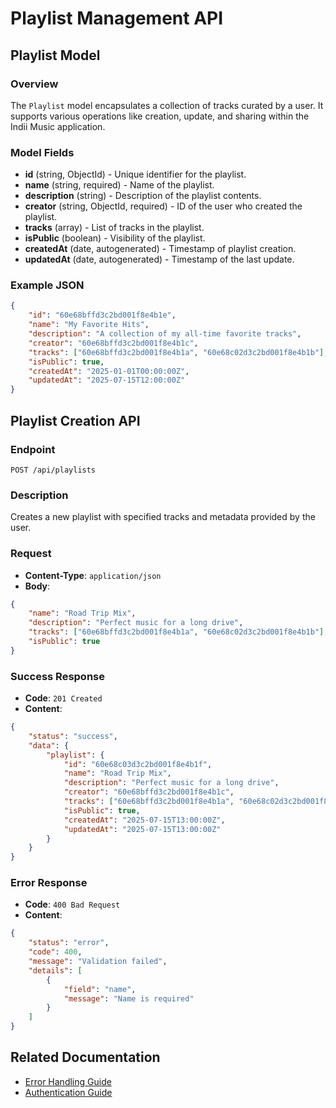 # Playlist Management API

## Playlist Model

### Overview
The `Playlist` model encapsulates a collection of tracks curated by a user. It supports various operations like creation, update, and sharing within the Indii Music application.

### Model Fields
- **id** (string, ObjectId) - Unique identifier for the playlist.
- **name** (string, required) - Name of the playlist.
- **description** (string) - Description of the playlist contents.
- **creator** (string, ObjectId, required) - ID of the user who created the playlist.
- **tracks** (array) - List of tracks in the playlist.
- **isPublic** (boolean) - Visibility of the playlist.
- **createdAt** (date, autogenerated) - Timestamp of playlist creation.
- **updatedAt** (date, autogenerated) - Timestamp of the last update.

### Example JSON
```json
{
    "id": "60e68bffd3c2bd001f8e4b1e",
    "name": "My Favorite Hits",
    "description": "A collection of my all-time favorite tracks",
    "creator": "60e68bffd3c2bd001f8e4b1c",
    "tracks": ["60e68bffd3c2bd001f8e4b1a", "60e68c02d3c2bd001f8e4b1b"],
    "isPublic": true,
    "createdAt": "2025-01-01T00:00:00Z",
    "updatedAt": "2025-07-15T12:00:00Z"
}
```

## Playlist Creation API

### Endpoint
`POST /api/playlists`

### Description
Creates a new playlist with specified tracks and metadata provided by the user.

### Request
- **Content-Type**: `application/json`
- **Body**:
```json
{
    "name": "Road Trip Mix",
    "description": "Perfect music for a long drive",
    "tracks": ["60e68bffd3c2bd001f8e4b1a", "60e68c02d3c2bd001f8e4b1b"],
    "isPublic": true
}
```

### Success Response
- **Code**: `201 Created`
- **Content**:
```json
{
    "status": "success",
    "data": {
        "playlist": {
            "id": "60e68c03d3c2bd001f8e4b1f",
            "name": "Road Trip Mix",
            "description": "Perfect music for a long drive",
            "creator": "60e68bffd3c2bd001f8e4b1c",
            "tracks": ["60e68bffd3c2bd001f8e4b1a", "60e68c02d3c2bd001f8e4b1b"],
            "isPublic": true,
            "createdAt": "2025-07-15T13:00:00Z",
            "updatedAt": "2025-07-15T13:00:00Z"
        }
    }
}
```

### Error Response
- **Code**: `400 Bad Request`
- **Content**:
```json
{
    "status": "error",
    "code": 400,
    "message": "Validation failed",
    "details": [
        {
            "field": "name",
            "message": "Name is required"
        }
    ]
}
```

## Related Documentation
- [Error Handling Guide](error-handling.md)
- [Authentication Guide](auth-guide.md)
